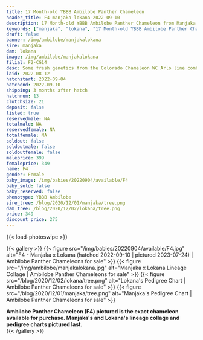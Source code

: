 ```yaml
---
title: 17 Month-old YBBB Ambilobe Panther Chameleon
header_title: F4-manjaka-lokana-2022-09-10
description: 17 Month-old YBBB Ambilobe Panther Chameleon from Manjaka and Lokana. Some fresh genetics from the Colorado Chameleon WC Arlo line combined with a female from Chromatic Chameleons. A great combination unrelated to anything we have! We've included sire and dam dendrograms if available, but you can view our Manjaka or Lokana breeder pages for more information.
keywords: ["manjaka", "lokana", "17 Month-old YBBB Ambilobe Panther Chameleon", "baby chameleons for sale", "buy panther chameleon", "panther for sale", "ambilobe panther chameleons for sale", "ambilobe panther chameleon for sale"]
draft: false
banner: /img/ambilobe/manjakalokana
sire: manjaka
dam: lokana
image: /img/ambilobe/manjakalokana
filial: F2-CG14
desc: Some fresh genetics from the Colorado Chameleon WC Arlo line combined with a female from Chromatic Chameleons. A great combination unrelated to anything we have!
laid: 2022-08-12
hatchstart: 2022-09-04
hatchend: 2022-09-10
shipping: 3 months after hatch
hatchnum: 13
clutchsize: 21
deposit: false
listed: true
reservedmale: NA
totalmale: NA
reservedfemale: NA
totalfemale: NA
soldout: false
soldoutmale: false
soldoutfemale: false
maleprice: 399
femaleprice: 349
name: F4
gender: Female
baby_image: /img/babies/20220904/available/F4
baby_sold: false
baby_reserved: false
phenotype: YBBB Ambilobe
sire_tree: /blog/2020/12/01/manjaka/tree.png
dam_tree: /blog/2020/12/02/lokana/tree.png
price: 349
discount_price: 275
---
```


{{< load-photoswipe >}}

{{< gallery >}}
  {{< figure src="/img/babies/20220904/available/F4.jpg" alt="F4 - Manjaka x Lokana (hatched 2022-09-10 | pictured 2023-07-24) | Ambilobe Panther Chameleons for sale" >}}
  {{< figure src="/img/ambilobe/manjakalokana.jpg" alt="Manjaka x Lokana Lineage Collage | Ambilobe Panther Chameleons for sale" >}}
  {{< figure src="/blog/2020/12/02/lokana/tree.png" alt="Lokana's Pedigree Chart | Ambilobe Panther Chameleons for sale" >}}
  {{< figure src="/blog/2020/12/01/manjaka/tree.png" alt="Manjaka's Pedigree Chart | Ambilobe Panther Chameleons for sale" >}}
  <figcaption><strong>Ambilobe Panther Chameleon (F4) pictured is the exact chameleon available for purchase. Manjaka's and Lokana's lineage collage and pedigree charts pictured last.</strong></figcaption>
{{< /gallery >}}
